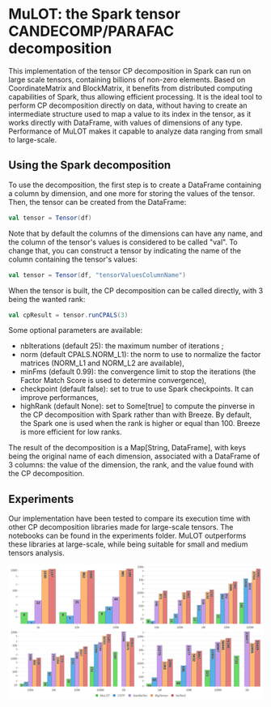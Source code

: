 # MuLOT: the Spark tensor CANDECOMP/PARAFAC decomposition
This implementation of the tensor CP decomposition in Spark can run on large scale tensors, containing billions of non-zero elements. Based on CoordinateMatrix and BlockMatrix, it benefits from distributed computing capabilities of Spark, thus allowing efficient processing. It is the ideal tool to perform CP decomposition directly on data, without having to create an intermediate structure used to map a value to its index in the tensor, as it works directly with DataFrame, with values of dimensions of any type. Performance of MuLOT makes it capable to analyze data ranging from small to large-scale.

## Using the Spark decomposition
To use the decomposition, the first step is to create a DataFrame containing a column by dimension, and one more for storing the values of the tensor. Then, the tensor can be created from the DataFrame:
```scala
val tensor = Tensor(df)
```
Note that by default the columns of the dimensions can have any name, and the column of the tensor's values is considered to be called "val". To change that, you can construct a tensor by indicating the name of the column containing the tensor's values:
```scala
val tensor = Tensor(df, "tensorValuesColumnName")
```

When the tensor is built, the CP decomposition can be called directly, with 3 being the wanted rank:
```scala
val cpResult = tensor.runCPALS(3)
```

Some optional parameters are available:
- nbIterations (default 25): the maximum number of iterations ; 
- norm (default CPALS.NORM_L1): the norm to use to normalize the factor matrices (NORM_L1 and NORM_L2 are available), 
- minFms (default 0.99): the convergence limit to stop the iterations (the Factor Match Score is used to determine convergence), 
- checkpoint (default false): set to true to use Spark checkpoints. It can improve performances,
- highRank (default None): set to Some[true] to compute the pinverse in the CP decomposition with Spark rather than with Breeze. By default, the Spark one is used when the rank is higher or equal than 100. Breeze is more efficient for low ranks.

The result of the decomposition is a Map[String, DataFrame], with keys being the original name of each dimension, associated with a DataFrame of 3 columns: the value of the dimension, the rank, and the value found with the CP decomposition.

## Experiments
Our implementation have been tested to compare its execution time with other CP decomposition libraries made for large-scale tensors. The notebooks can be found in the experiments folder. MuLOT outperforms these libraries at large-scale, while being suitable for small and medium tensors analysis.

![Benchmark results](experiments/CPALS_benchmark_dim3.png?raw=true "Benchmark results")
